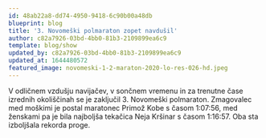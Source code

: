 ```yaml
---
id: 48ab22a8-dd74-4950-9418-6c90b00a48db
blueprint: blog
title: '3. Novomeški polmaraton zopet navdušil'
author: c82a7926-03bd-4bb0-81b3-2109899ea6c9
template: blog/show
updated_by: c82a7926-03bd-4bb0-81b3-2109899ea6c9
updated_at: 1644480572
featured_image: novomeski-1-2-maraton-2020-lo-res-026-hd.jpeg
---
```

V odličnem vzdušju navijačev, v sončnem vremenu in za trenutne čase izrednih okoliščinah se je zaključil 3. Novomeški polmaraton. Zmagovalec med moškimi je postal maratonec Primož Kobe s časom 1:07:56, med ženskami pa je bila najboljša tekačica Neja Kršinar s časom 1:16:57. Oba sta izboljšala rekorda proge.
